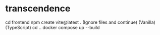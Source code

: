 # transcendence

cd frontend
npm create vite@latest .
    (Ignore files and continue)
    (Vanilla)
    (TypeScript)
cd ..
docker compose up --build
